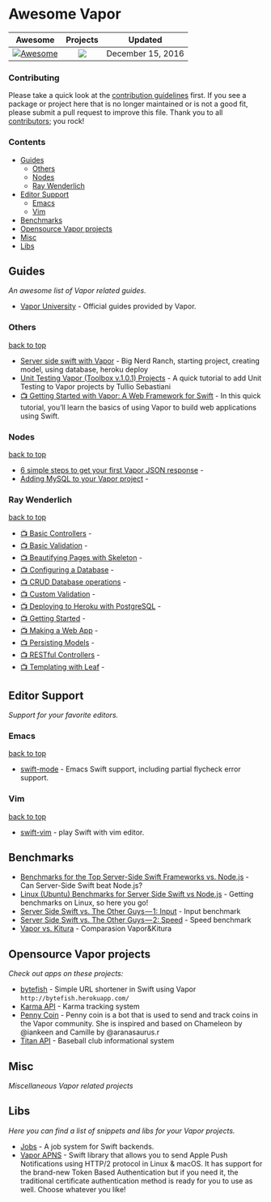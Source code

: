 # Awesome Vapor
 
<!-- 

PLEASE DO NOT UPDATE THIS FILE, UPDATE CONTENTS.JSON INSTEAD. THANK YOU :-)

 -->



| Awesome | Projects | Updated
| :-: | :-: | :-:
[![Awesome](https://cdn.rawgit.com/sindresorhus/awesome/d7305f38d29fed78fa85652e3a63e154dd8e8829/media/badge.svg)](https://github.com/sindresorhus/awesome) | ![](https://img.shields.io/badge/vapor%20projects-31-orange.svg) | December 15, 2016

### Contributing

Please take a quick look at the [contribution guidelines](.github/CONTRIBUTING.md) first. If you see a package or project here that is no longer maintained or is not a good fit, please submit a pull request to improve this file. Thank you to all [contributors](https://github.com/matteocrippa/awesome-swift/graphs/contributors); you rock!

### Contents

- [Guides](#guides)
  - [Others](#guides-others)
  - [Nodes](#nodes)
  - [Ray Wenderlich](#raywenderlich)
- [Editor Support](#editor-support)
  - [Emacs](#emacs)
  - [Vim](#vim)
- [Benchmarks](#benchmarks)
- [Opensource Vapor projects](#vapor-projects)
- [Misc](#misc)
- [Libs](#libs)

## Guides
*An awesome list of Vapor related guides.* 
* [Vapor University](http://vapor.university/) - Official guides provided by Vapor.

### Others
[back to top](#readme) 

* [Server side swift with Vapor](https://www.bignerdranch.com/blog/server-side-swift-with-vapor/) - Big Nerd Ranch, starting project, creating model, using database, heroku deploy
* [Unit Testing Vapor (Toolbox v.1.0.1) Projects](https://medium.com/@tullio.sebastiani/unit-testing-vapor-toolbox-v-1-0-1-projects-c59a056c3b9b#.hwc1z69zw) - A quick tutorial to add Unit Testing to Vapor projects by Tullio Sebastiani
* [📺 Getting Started with Vapor: A Web Framework for Swift](https://www.youtube.com/watch?v=yD7hNSl276s) - In this quick tutorial, you’ll learn the basics of using Vapor to build web applications using Swift.

### Nodes
[back to top](#readme) 

* [6 simple steps to get your first Vapor JSON response](https://engineering.nodesagency.com/articles/Vapor/6-simple-steps-to-setup-vapor/) - 
* [Adding MySQL to your Vapor project](https://engineering.nodesagency.com/articles/Vapor/Adding-MySQL-to-your-Vapor-project/) - 

### Ray Wenderlich
[back to top](#readme) 

* [📺 Basic Controllers](https://videos.raywenderlich.com/screencasts/server-side-swift-with-vapor-basic-controllers) - 
* [📺 Basic Validation](https://videos.raywenderlich.com/screencasts/server-side-swift-with-vapor-basic-validation) - 
* [📺 Beautifying Pages with Skeleton](https://videos.raywenderlich.com/screencasts/server-side-swift-with-vapor-beautifying-pages-with-skeleton) - 
* [📺 Configuring a Database](https://videos.raywenderlich.com/screencasts/server-side-swift-with-vapor-configuring-a-database) - 
* [📺 CRUD Database operations](https://videos.raywenderlich.com/screencasts/server-side-swift-with-vapor-crud-database-options) - 
* [📺 Custom Validation](https://videos.raywenderlich.com/screencasts/server-side-swift-with-vapor-custom-validation) - 
* [📺 Deploying to Heroku with PostgreSQL](https://videos.raywenderlich.com/screencasts/server-side-swift-with-vapor-deploying-to-heroku-with-postgresql) - 
* [📺 Getting Started](https://videos.raywenderlich.com/screencasts/server-side-swift-with-vapor-getting-started) - 
* [📺 Making a Web App](https://videos.raywenderlich.com/screencasts/server-side-swift-with-vapor-making-a-web-app) - 
* [📺 Persisting Models](https://videos.raywenderlich.com/screencasts/server-side-swift-with-vapor-persisting-models) - 
* [📺 RESTful Controllers](https://videos.raywenderlich.com/screencasts/server-side-swift-with-vapor-restful-controllers) - 
* [📺 Templating with Leaf](https://videos.raywenderlich.com/screencasts/server-side-swift-with-vapor-templating-with-leaf) - 

## Editor Support
*Support for your favorite editors.* 

### Emacs
[back to top](#readme) 

* [swift-mode](https://github.com/swift-emacs/swift-mode) - Emacs Swift support, including partial flycheck error support.

### Vim
[back to top](#readme) 

* [swift-vim](https://github.com/keith/swift.vim) - play Swift with vim editor.

## Benchmarks

* [Benchmarks for the Top Server-Side Swift Frameworks vs. Node.js](https://medium.com/@rymcol/benchmarks-for-the-top-server-side-swift-frameworks-vs-node-js-24460cfe0beb#.makgstrkk) - Can Server-Side Swift beat Node.js?
* [Linux (Ubuntu) Benchmarks for Server Side Swift vs Node.js](https://medium.com/@rymcol/linux-ubuntu-benchmarks-for-server-side-swift-vs-node-js-db52b9f8270b#.tqb1kresn) - Getting benchmarks on Linux, so here you go!
* [Server Side Swift vs. The Other Guys — 1: Input](https://medium.com/@qutheory/server-side-swift-vs-the-other-guys-1-input-ec48d7be37b7#.w932nf7xp) - Input benchmark
* [Server Side Swift vs. The Other Guys — 2: Speed](https://medium.com/@qutheory/server-side-swift-vs-the-other-guys-2-speed-ca65b2f79505#.uk5s8jbui) - Speed benchmark
* [Vapor vs. Kitura](https://medium.com/@qutheory/vapor-vs-kitura-benchmark-8253fe4a3881#.z27088ets) - Comparasion Vapor&Kitura

## Opensource Vapor projects
*Check out apps on these projects:* 
* [bytefish](https://github.com/rosslebeau/bytefish) - Simple URL shortener in Swift using Vapor `http://bytefish.herokuapp.com/`
* [Karma API](https://github.com/kdawgwilk/KarmaAPI) - Karma tracking system
* [Penny Coin](https://github.com/vapor/penny) - Penny coin is a bot that is used to send and track coins in the Vapor community. She is inspired and based on Chameleon by @iankeen and Camille by @aranasaurus.r
* [Titan API](https://github.com/Tempo-Titans/titan-api) - Baseball club informational system

## Misc
*Miscellaneous Vapor related projects* 

## Libs
*Here you can find a list of snippets and libs for your Vapor projects.* 
* [Jobs](https://github.com/BrettRToomey/Jobs) - A job system for Swift backends.
* [Vapor APNS](https://github.com/matthijs2704/vapor-apns) - Swift library that allows you to send Apple Push Notifications using HTTP/2 protocol in Linux & macOS. It has support for the brand-new Token Based Authentication but if you need it, the traditional certificate authentication method is ready for you to use as well. Choose whatever you like!
